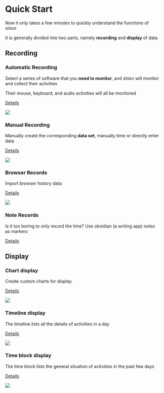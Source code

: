 # Quick Start

Now it only takes a few minutes to quickly understand the functions of shion

It is generally divided into two parts, namely **recording** and **display** of data

## Recording

### Automatic Recording

Select a series of software that you **need to monitor**, and shion will monitor and collect their activities

Their mouse, keyboard, and audio activities will all be monitored

[Details](./record.md#automatic)

![](../../public/assets/en/record/monitor.png)

### Manual Recording

Manually create the corresponding **data set**, manually time or directly enter data

[Details](./record.md#manual)

![](../../public/assets/en/record/label.png)

### Browser Records

Import browser history data

[Details](./record.md#browser)

![](../../public/assets/en/record/history.png)

### Note Records

Is it too boring to only record the time? Use obsidian (a writing app) notes as markers

[Details](./record.md#obsidian)

## Display

### Chart display

Create custom charts for display

[Details](./display.md#chart)

![](../../public/assets/en/display/chart.png)

### Timeline display

The timeline lists all the details of activities in a day

[Details](./display.md#timeline)

![](../../public/assets/en/display/timeline.png)

### Time block display

The time block lists the general situation of activities in the past few days

[Details](./display.md#timeblock)

![](../../public/assets/en/display/timeblock.png)